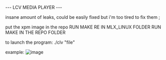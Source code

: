 --- LCV MEDIA PLAYER ---

insane amount of leaks, could be easily fixed but i'm too tired to fix them ;

put the xpm image in the repo
RUN MAKE RE IN MLX_LINUX FOLDER
RUN MAKE IN THE REPO FOLDER

to launch the program: ./clv "file"



example:
![image](https://github.com/user-attachments/assets/8f0d2dfa-930f-4890-aa92-06539df7f154)
